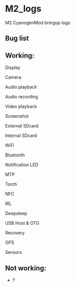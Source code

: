 M2_logs
=======

M2 CyanogenMod bringup logs


Bug list
----------


Working:
--------
Display

Camera

Audio playback

Audio recording

Video playback

Screenshot

External SDcard

Internal SDcard

WiFi

Bluetooth

Notification LED

MTP

Torch

NFC

RIL

Deepsleep

USB Host & OTG

Recovery

GPS

Sensors


Not working:
-----------

- ?
